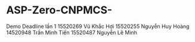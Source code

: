 # ASP-Zero-CNPMCS-
Demo Deadline lần 1
15520269 Vũ Khắc Hợi
15520255 Nguyễn Huy Hoàng
14520948 Trần Minh Tiến
15520487 Nguyễn Lê Minh
